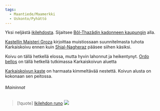 ```yaml
---
tags:
  - Maantiede/Maamerkki
  - Uskonto/Pyhättö
---
```

Yksi  neljästä [ikilehdosta](Ikilehdot.md). Sijaitsee [Bôl-Thazâdin kadonneen kaupungin](Bôl-Thazâdin%20kadonnut%20kaupunki.md) alla.

[Kastellin Maisteri Groza](Kastellin%20Maisteri%20Groza.md) kirjoittaa muistiossaan suunnitelmasta tuhota Karkaiskoivu ennen kuin [Shial-Nagheraz](Shial-Nagheraz.md) pääsee siihen käsiksi.

Koivu on tällä hetkellä elossa, mutta hyvin lahonnut ja heikentynyt. [Ordo bellos](Ordo%20bellos.md) on tällä hetkellä tutkimassa Karkaiskoivun aluetta

[Karkaiskoivun kaste](Karkaiskoivun%20kaste) on harmaata kimmeltävää nestettä. Koivun alusta on kokonaan sen peitossa.

###### Maininnat

>[!quote] [Ikilehdon runo](Ikilehdon%20runo.md)
![](Ikilehdon%20runo.md#^888e61)

